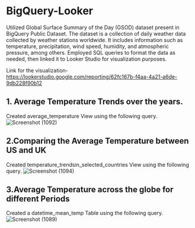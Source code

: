 # BigQuery-Looker
Utilized Global Surface Summary of the Day (GSOD) dataset present in BigQuery Public Dataset. The dataset is a collection of daily weather data collected by weather stations worldwide. It includes information such as temperature, precipitation, wind speed, humidity, and atmospheric pressure, among others.
Employed SQL queries to format the data as needed, then linked it to Looker Studio for visualization purposes.

Link for the visualization-https://lookerstudio.google.com/reporting/62fc167b-f4aa-4a21-a6de-9db228f90b12

## 1. Average Temperature Trends over the years.
Created average_temperature View using the following query.
![Screenshot (1092)](https://github.com/Subhashini098/BigQuery-Looker/assets/109629881/3cc93870-5d3e-46ed-8cb1-481d8c6a76a6)

## 2.Comparing the Average Temperature between US and UK
Created temperature_trendsin_selected_countries View using the following query.
![Screenshot (1094)](https://github.com/Subhashini098/BigQuery-Looker/assets/109629881/a0936367-f30a-4b9b-814d-2a8c98d08013)


## 3.Average Temperature across the globe for different Periods
Created a datetime_mean_temp Table using the following query.
![Screenshot (1089)](https://github.com/Subhashini098/BigQuery-Looker/assets/109629881/e0813a26-1bee-40ba-a941-3135303b31ab)
